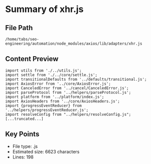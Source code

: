 # Summary of xhr.js
  
## File Path
`/home/tabs/seo-engineering/automation/node_modules/axios/lib/adapters/xhr.js`

## Content Preview
```
import utils from './../utils.js';
import settle from './../core/settle.js';
import transitionalDefaults from '../defaults/transitional.js';
import AxiosError from '../core/AxiosError.js';
import CanceledError from '../cancel/CanceledError.js';
import parseProtocol from '../helpers/parseProtocol.js';
import platform from '../platform/index.js';
import AxiosHeaders from '../core/AxiosHeaders.js';
import {progressEventReducer} from '../helpers/progressEventReducer.js';
import resolveConfig from "../helpers/resolveConfig.js";
[...truncated...]
```

## Key Points
- File type: .js
- Estimated size: 6623 characters
- Lines: 198
